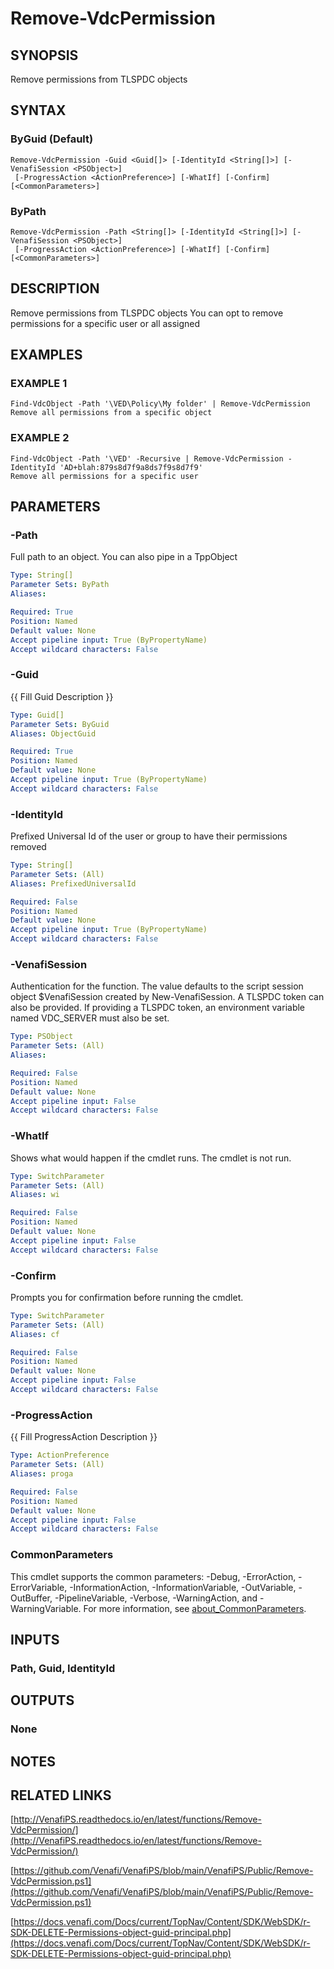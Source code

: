 # Remove-VdcPermission

## SYNOPSIS
Remove permissions from TLSPDC objects

## SYNTAX

### ByGuid (Default)
```
Remove-VdcPermission -Guid <Guid[]> [-IdentityId <String[]>] [-VenafiSession <PSObject>]
 [-ProgressAction <ActionPreference>] [-WhatIf] [-Confirm] [<CommonParameters>]
```

### ByPath
```
Remove-VdcPermission -Path <String[]> [-IdentityId <String[]>] [-VenafiSession <PSObject>]
 [-ProgressAction <ActionPreference>] [-WhatIf] [-Confirm] [<CommonParameters>]
```

## DESCRIPTION
Remove permissions from TLSPDC objects
You can opt to remove permissions for a specific user or all assigned

## EXAMPLES

### EXAMPLE 1
```
Find-VdcObject -Path '\VED\Policy\My folder' | Remove-VdcPermission
Remove all permissions from a specific object
```

### EXAMPLE 2
```
Find-VdcObject -Path '\VED' -Recursive | Remove-VdcPermission -IdentityId 'AD+blah:879s8d7f9a8ds7f9s8d7f9'
Remove all permissions for a specific user
```

## PARAMETERS

### -Path
Full path to an object. 
You can also pipe in a TppObject

```yaml
Type: String[]
Parameter Sets: ByPath
Aliases:

Required: True
Position: Named
Default value: None
Accept pipeline input: True (ByPropertyName)
Accept wildcard characters: False
```

### -Guid
{{ Fill Guid Description }}

```yaml
Type: Guid[]
Parameter Sets: ByGuid
Aliases: ObjectGuid

Required: True
Position: Named
Default value: None
Accept pipeline input: True (ByPropertyName)
Accept wildcard characters: False
```

### -IdentityId
Prefixed Universal Id of the user or group to have their permissions removed

```yaml
Type: String[]
Parameter Sets: (All)
Aliases: PrefixedUniversalId

Required: False
Position: Named
Default value: None
Accept pipeline input: True (ByPropertyName)
Accept wildcard characters: False
```

### -VenafiSession
Authentication for the function.
The value defaults to the script session object $VenafiSession created by New-VenafiSession.
A TLSPDC token can also be provided.
If providing a TLSPDC token, an environment variable named VDC_SERVER must also be set.

```yaml
Type: PSObject
Parameter Sets: (All)
Aliases:

Required: False
Position: Named
Default value: None
Accept pipeline input: False
Accept wildcard characters: False
```

### -WhatIf
Shows what would happen if the cmdlet runs.
The cmdlet is not run.

```yaml
Type: SwitchParameter
Parameter Sets: (All)
Aliases: wi

Required: False
Position: Named
Default value: None
Accept pipeline input: False
Accept wildcard characters: False
```

### -Confirm
Prompts you for confirmation before running the cmdlet.

```yaml
Type: SwitchParameter
Parameter Sets: (All)
Aliases: cf

Required: False
Position: Named
Default value: None
Accept pipeline input: False
Accept wildcard characters: False
```

### -ProgressAction
{{ Fill ProgressAction Description }}

```yaml
Type: ActionPreference
Parameter Sets: (All)
Aliases: proga

Required: False
Position: Named
Default value: None
Accept pipeline input: False
Accept wildcard characters: False
```

### CommonParameters
This cmdlet supports the common parameters: -Debug, -ErrorAction, -ErrorVariable, -InformationAction, -InformationVariable, -OutVariable, -OutBuffer, -PipelineVariable, -Verbose, -WarningAction, and -WarningVariable. For more information, see [about_CommonParameters](http://go.microsoft.com/fwlink/?LinkID=113216).

## INPUTS

### Path, Guid, IdentityId
## OUTPUTS

### None
## NOTES

## RELATED LINKS

[http://VenafiPS.readthedocs.io/en/latest/functions/Remove-VdcPermission/](http://VenafiPS.readthedocs.io/en/latest/functions/Remove-VdcPermission/)

[https://github.com/Venafi/VenafiPS/blob/main/VenafiPS/Public/Remove-VdcPermission.ps1](https://github.com/Venafi/VenafiPS/blob/main/VenafiPS/Public/Remove-VdcPermission.ps1)

[https://docs.venafi.com/Docs/current/TopNav/Content/SDK/WebSDK/r-SDK-DELETE-Permissions-object-guid-principal.php](https://docs.venafi.com/Docs/current/TopNav/Content/SDK/WebSDK/r-SDK-DELETE-Permissions-object-guid-principal.php)

